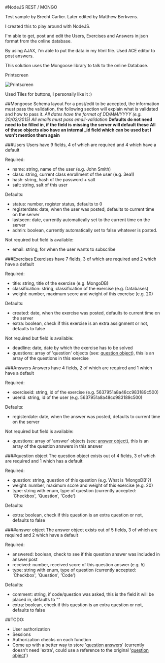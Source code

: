 #NodeJS REST / MONGO

Test sample by Brecht Carlier.
Later edited by Matthew Berkvens.

I created this to play around with NodeJS.

I'm able to get, post and edit the Users, Exercises and Answers in json format from the online database.


By using AJAX, I'm able to put the data in my html file.
Used ACE editor to post answers.

This solution uses the Mongoose library to talk to the online Database.

Printscreen

![Printscreen](http://erazerbrecht.duckdns.org/Images/NodeJS_REST_MONGO_TEST2.png)

Used Tiles for buttons, I personally like it :)


##Mongoose Schema layout
For a post/edit to be accepted, the information must pass the validation, the following section will explain what is validated and how to pass it.
*All dates have the format of DD/MM/YYYY (e.g. 20/02/2015)*
*All emails must pass email-validation*
**Defaults do not need need to be filled in, if the field is missing the server will default these**
**All of these objects also have an internal _id field which can be used but I won't mention them again**


###Users
Users have 9 fields, 4 of which are required and 4 which have a default

Required: 
* name: string, name of the user (e.g. John Smith)
* class: string, current class enrollment of the user (e.g. 3ea1)
* hash: string, hash of the password + salt
* salt: string, salt of this user

Defaults: 
* status: number, register status, defaults to 0
* registerdate: date, when the user was posted, defaults to current time on the server
* lastseen: date, currently automatically set to the current time on the server
* admin: boolean, currently automatically set to false whatever is posted.

Not required but field is available: 
* email: string, for when the user wants to subscribe


###Exercises
Exercises have 7 fields, 3 of which are required and 2 which have a default

Required:
* title: string, title of the exercise (e.g. MongoDB)
* classification: string, classification of the exercise (e.g. Databases)
* weight: number, maximum score and weight of this exercise (e.g. 20)

Defaults:
* created: date, when the exercise was posted, defaults to current time on the server
* extra: boolean, check if this exercise is an extra assignment or not, defaults to false

Not required but field is available: 
* deadline: date, date by which the exercise has to be solved
* questions: array of 'question' objects (see: [question object](#questionobject)), this is an array of the questions in this exercise


###Answers
Answers have 4 fields, 2 of which are required and 1 which have a default

Required:
* exerciseid: string, id of the exercise (e.g. 5637951a8a48cc983189c500)
* userid: string, id of the user (e.g. 5637951a8a48cc983189c500)

Defaults:
* registerdate: date, when the answer was posted, defaults to current time on the server

Not required but field is available: 
* questions: array of 'answer' objects (see: [answer object](#answerobject)), this is an array of the question answers in this answer


<a name="questionobject">####question object</a>
The question object exists out of 4 fields, 3 of which are required and 1 which has a default

Required:
* question: string, question of this question (e.g. What is 'MongoDB'?)
* weight: number, maximum score and weight of this exercise (e.g. 20)
* type: string with enum, type of question (currently accepted: 'Checkbox', 'Question', 'Code')

Defaults:
* extra: boolean, check if this question is an extra question or not, defaults to false

<a name="answerobject">####answer object</a>
The answer object exists out of 5 fields, 3 of which are required and 2 which have a default

Required:
* answered: boolean, check to see if this question answer was included in answer post
* received: number, received score of this question answer (e.g. 5)
* type: string with enum, type of question (currently accepted: 'Checkbox', 'Question', 'Code')

Defaults:
* comment: string, if code/question was asked, this is the field it will be placed in, defaults to ""
* extra: boolean, check if this question is an extra question or not, defaults to false




##TODO:

- User authorization
- Sessions
- Authorization checks on each function
- Come up with a better way to store '[question answers](#answerobject)' (currently doesn't need 'extra', could use a reference to the original '[question object](#questionobject)')

